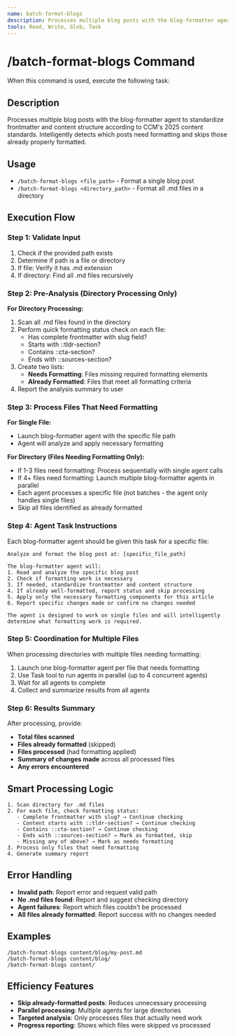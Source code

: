 ```yaml
---
name: batch-format-blogs
description: Processes multiple blog posts with the blog-formatter agent to standardize frontmatter and content structure. Can process a single .md file or an entire directory of blog posts, intelligently skipping already-formatted posts.
tools: Read, Write, Glob, Task
---
```


# /batch-format-blogs Command

When this command is used, execute the following task:

## Description
Processes multiple blog posts with the blog-formatter agent to standardize frontmatter and content structure according to CCM's 2025 content standards. Intelligently detects which posts need formatting and skips those already properly formatted.

## Usage
- `/batch-format-blogs <file_path>` - Format a single blog post
- `/batch-format-blogs <directory_path>` - Format all .md files in a directory

## Execution Flow

### Step 1: Validate Input
1. Check if the provided path exists
2. Determine if path is a file or directory
3. If file: Verify it has .md extension
4. If directory: Find all .md files recursively

### Step 2: Pre-Analysis (Directory Processing Only)
**For Directory Processing:**
1. Scan all .md files found in the directory
2. Perform quick formatting status check on each file:
   - Has complete frontmatter with slug field?
   - Starts with ::tldr-section?
   - Contains ::cta-section?
   - Ends with ::sources-section?
3. Create two lists:
   - **Needs Formatting**: Files missing required formatting elements
   - **Already Formatted**: Files that meet all formatting criteria
4. Report the analysis summary to user

### Step 3: Process Files That Need Formatting
**For Single File:**
- Launch blog-formatter agent with the specific file path
- Agent will analyze and apply necessary formatting

**For Directory (Files Needing Formatting Only):**
- If 1-3 files need formatting: Process sequentially with single agent calls
- If 4+ files need formatting: Launch multiple blog-formatter agents in parallel
- Each agent processes a specific file (not batches - the agent only handles single files)
- Skip all files identified as already formatted

### Step 4: Agent Task Instructions
Each blog-formatter agent should be given this task for a specific file:

```
Analyze and format the blog post at: [specific_file_path]

The blog-formatter agent will:
1. Read and analyze the specific blog post
2. Check if formatting work is necessary 
3. If needed, standardize frontmatter and content structure
4. If already well-formatted, report status and skip processing
5. Apply only the necessary formatting components for this article
6. Report specific changes made or confirm no changes needed

The agent is designed to work on single files and will intelligently determine what formatting work is required.
```

### Step 5: Coordination for Multiple Files
When processing directories with multiple files needing formatting:
1. Launch one blog-formatter agent per file that needs formatting
2. Use Task tool to run agents in parallel (up to 4 concurrent agents)
3. Wait for all agents to complete
4. Collect and summarize results from all agents

### Step 6: Results Summary
After processing, provide:
- **Total files scanned**
- **Files already formatted** (skipped)
- **Files processed** (had formatting applied)
- **Summary of changes made** across all processed files
- **Any errors encountered**

## Smart Processing Logic
```
1. Scan directory for .md files
2. For each file, check formatting status:
   - Complete frontmatter with slug? → Continue checking
   - Content starts with ::tldr-section? → Continue checking  
   - Contains ::cta-section? → Continue checking
   - Ends with ::sources-section? → Mark as formatted, skip
   - Missing any of above? → Mark as needs formatting
3. Process only files that need formatting
4. Generate summary report
```

## Error Handling
- **Invalid path**: Report error and request valid path
- **No .md files found**: Report and suggest checking directory
- **Agent failures**: Report which files couldn't be processed
- **All files already formatted**: Report success with no changes needed

## Examples
```
/batch-format-blogs content/blog/my-post.md
/batch-format-blogs content/blog/
/batch-format-blogs content/
```

## Efficiency Features
- **Skip already-formatted posts**: Reduces unnecessary processing
- **Parallel processing**: Multiple agents for large directories
- **Targeted analysis**: Only processes files that actually need work
- **Progress reporting**: Shows which files were skipped vs processed